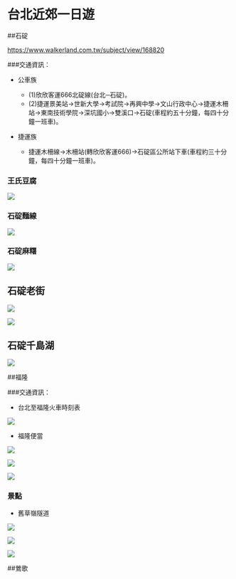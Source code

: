 # 台北近郊一日遊


##石碇

https://www.walkerland.com.tw/subject/view/168820

###交通資訊：

- 公車族

    - (1)欣欣客運666北碇線(台北─石碇)。
    - (2)捷運景美站→世新大學→考試院→再興中學→文山行政中心→捷運木柵站→東南技術學院→深坑國小→雙溪口→石碇(車程約五十分鐘，每四十分鐘一班車)。

- 捷運族
    - 捷運木柵線→木柵站(轉欣欣客運666)→石碇區公所站下車(車程約三十分鐘，每四十分鐘一班車)。


### 王氏豆腐

![](images/8-10.jpg)

### 石碇麵線



![](images/9-10.jpg)

### 石碇麻糬

![](images/64d710c7d50d3ac6da3c8df1570c52bcb9d3b11d.jpg)

## 石碇老街

![](images/0.jpg)

![](images/36478903610_73dc6fff51_b.jpg)


## 石碇千島湖
![](images/825585946a5c8b0717c458d1fb84fa6b9f5a6162.jpg)


##福隆


###交通資訊：

- 台北至福隆火車時刻表


![](images/1526527325-3760569074_n.jpg)


- 福隆便當

![](images/1526527521-3163210944_n.jpg)

![](images/1526531593-953101760_n.jpg)



![](images/1526531605-2445177855_n.jpg)

### 景點

- 舊草嶺隧道

![](images/22)

![](images/33)

![](images/下載)

##鶯歌